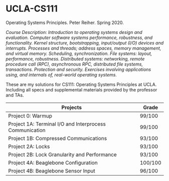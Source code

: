 # UCLA-CS111
Operating Systems Principles. Peter Reiher. Spring 2020.

*Course Description: Introduction to operating systems design and evaluation. Computer software systems performance, robustness, and functionality. Kernel structure, bootstrapping, input/output (I/O) devices and interrupts. Processes and threads; address spaces, memory management, and virtual memory. Scheduling, synchronization. File systems: layout, performance, robustness. Distributed systems: networking, remote procedure call (RPC), asynchronous RPC, distributed file systems, transactions. Protection and security. Exercises involving applications using, and internals of, real-world operating systems.*

These are my solutions for CS111: Operating Systems Principles at UCLA. Including all specs and supplemental materials provided by the professor and TAs.

Projects | Grade
-------- | -------------
Project 0: Warmup | 99/100
Project 1A: Terminal I/O and Interprocess Communication | 99/100
Project 1B: Compressed Communications | 93/100
Project 2A: Locks | 93/100
Project 2B: Lock Granularity and Performance | 93/100
Project 4A: Beaglebone Configuration | 100/100
Project 4B: Beaglebone Sensor Input | 96/100
